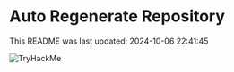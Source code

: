 # Auto Regenerate Repository

This README was last updated: 2024-10-06 22:41:45

 ![TryHackMe](https://tryhackme.com/badge/533634)